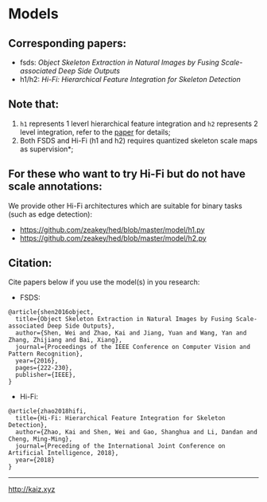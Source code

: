 # Models
## Corresponding papers:
* fsds: *Object Skeleton Extraction in Natural Images by Fusing Scale-associated Deep Side Outputs*
* h1/h2: *Hi-Fi: Hierarchical Feature Integration for Skeleton Detection*

## Note that:
1. `h1` represents 1 leverl hierarchical feature integration and `h2` represents 2 level integration, refer to the
  [paper](http://data.kaiz.xyz/publications/zhao2018hifi.pdf) for details;
2. Both FSDS and Hi-Fi (h1 and h2) requires quantized skeleton scale maps as supervision*;

## For these who want to try Hi-Fi but do not have scale annotations:
We provide other Hi-Fi architectures which are suitable for binary tasks (such as edge detection):

* <https://github.com/zeakey/hed/blob/master/model/h1.py>
* <https://github.com/zeakey/hed/blob/master/model/h2.py>

## Citation:
Cite papers below if you use the model(s) in you research:

* FSDS:
```
@article{shen2016object,
  title={Object Skeleton Extraction in Natural Images by Fusing Scale-associated Deep Side Outputs},
  author={Shen, Wei and Zhao, Kai and Jiang, Yuan and Wang, Yan and Zhang, Zhijiang and Bai, Xiang},
  journal={Proceedings of the IEEE Conference on Computer Vision and Pattern Recognition},
  year={2016},
  pages={222-230},
  publisher={IEEE},
}
```

* Hi-Fi:
```
@article{zhao2018hifi,
  title={Hi-Fi: Hierarchical Feature Integration for Skeleton Detection},
  author={Zhao, Kai and Shen, Wei and Gao, Shanghua and Li, Dandan and Cheng, Ming-Ming},
  journal={Preceding of the International Joint Conference on Artificial Intelligence, 2018},
  year={2018}
}
```
___
<http://kaiz.xyz>
